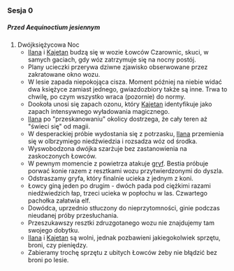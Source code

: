 ### Sesja 0
##### Przed Aequinoctium jesiennym
1. Dwójksiężycowa Noc
    - [Ilana](#g_ilana) i [Kajetan](#g_kajetan) budzą się w wozie Łowców Czarownic, skuci, w samych gaciach, gdy wóz zatrzymuje się na nocny postój.
    - Plany ucieczki przerywa dziwne zjawisko obserwowane przez zakratowane okno wozu. 
    - W lesie zapada niepokojąca cisza. Moment później na niebie widać dwa księżyce zamiast jednego, gwiazdozbiory także są inne. Trwa to chwilę, po czym wszystko wraca (pozornie) do normy.
    - Dookoła unosi się zapach ozonu, który [Kajetan](#g_kajetan) identyfikuje jako zapach intensywnego wyładowania magicznego.
    - [Ilana](#g_ilana) po "przeskanowaniu" okolicy dostrzega, że cały teren aż "świeci się" od magii.
    - W desperackiej próbie wydostania się z potrzasku, [Ilana](#g_ilana) przemienia się w olbrzymiego niedźwiedzia i rozsadza wóz od środka.
    - Wyswobodzona dwójka szarżuje bez zastanowienia na zaskoczonych Łowców.
    - W pewnym momencie z powietrza atakuje [gryf](#b_gryf). Bestia próbuje porwać konie razem z resztkami wozu przytwierdzonymi do dyszla.
    - Odstraszamy gryfa, który finalnie ucieka z jednym z koni.
    - Łowcy giną jeden po drugim - dwóch pada pod ciężkimi razami niedźwiedzich łap, trzeci ucieka w popłochu w las. Czwartego pachołka załatwia elf.
    - Dowódca, uprzednio stłuczony do nieprzytomności, ginie podczas nieudanej próby przesłuchania.
    - Przeszukawszy resztki zdruzgotanego wozu nie znajdujemy tam swojego dobytku.
    - [Ilana](#g_ilana) i [Kajetan](#g_kajetan) są wolni, jednak pozbawieni jakiegokolwiek sprzętu, broni, czy pieniędzy.
    - Zabieramy trochę sprzętu z ubitych Łowców żeby nie błądzić bez broni po lesie.